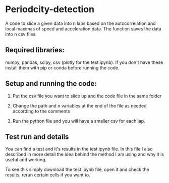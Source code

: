 # Periodcity-detection
A code to slice a given data into n laps based on the autocorrelation and local maximas of speed and acceleration data. The function saves the data into n csv files.
## Required libraries:
numpy, pandas, scipy, csv (plotly for the test.ipynb).
If you don't have these install them with pip or conda before running the code.

## Setup and running the code:
1. Put the csv file you want to slice up and the code file in the same folder

2. Change the path and n variables at the end of the file as needed according to the comments

3. Run the python file and you will have a smaller csv for each lap.

## Test run and details

You can find a test and it's results in the test.ipynb file. In this file I also described in more detail the idea behind the method I am using and why it is useful and working. 

To see this simply download the test.ipynb file, open it and check the results, rerun certain cells if you want to.
